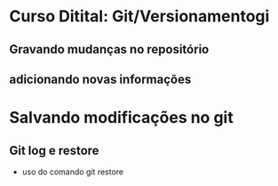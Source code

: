 # Curso Ditital: Git/Versionamentogi

## Gravando mudanças no repositório
## adicionando novas informações 
# Salvando modificações no git
## Git log e restore

* uso do comando git restore
